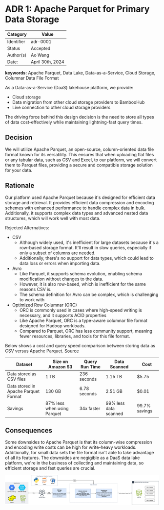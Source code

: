 # ADR 1: Apache Parquet for Primary Data Storage

| Category   | Value            |
| ---------- | ---------------- |
| Identifier | adr-0001         |
| Status     | Accepted         |
| Author(s)  | Ao Wang          |
| Date:      | April 30th, 2024 |

**keywords:** Apache Parquet, Data Lake, Data-as-a-Service, Cloud Storage, Columnar Data File Format

As a Data-as-a-Service (DaaS) lakehouse platform, we provide:

- Cloud storage
- Data migration from other cloud storage providers to BambooHub
- Live connection to other cloud storage providers

The driving force behind this design decision is the need to store all types of data cost-effectively while maintaining lightning-fast query times.

## Decision

We will utilize Apache Parquet, an open-source, column-oriented data file format known for its versatility. This ensures that when uploading flat files or any tabular data, such as CSV and Excel, to our platform, we will convert them to Parquet files, providing a secure and compatible storage solution for your data.

## Rationale

Our platform used Apache Parquet because it's designed for efficient data storage and retrieval. It provides efficient data compression and encoding schemes with enhanced performance to handle complex data in bulk. Additionally, it supports complex data types and advanced nested data structures, which will work well with most data.

Rejected Alternatives:

- CSV
  - Although widely used, it's inefficient for large datasets because it's a row-based storage format. It'll result in slow queries, especially if only a subset of columns are needed.
  - Additionally, there's no support for data types, which could lead to data loss or errors when importing data.
- Avro
  - Like Parquet, it supports schema evolution, enabling schema modification without changes to the data.
  - However, it is also row-based, which is inefficient for the same reasons CSV is.
  - The schema definition for Avro can be complex, which is challenging to work with
- Optimized Row Columnar (ORC)
  - ORC is commonly used in cases where high-speed writing is necessary, and it supports ACID properties
  - Like Apache Parquet, ORC is a type-aware columnar file format designed for Hadoop workloads.
  - Compared to Parquet, ORC has less community support, meaning fewer resources, libraries, and tools for this file format.

Below shows a cost and query speed comparison between storing data as CSV versus Apache Parquet. [Source](https://www.databricks.com/glossary/what-is-parquet)

| Dataset                              | Size on Amazon S3           | Query Run Time | Data Scanned          | Cost          |
| ------------------------------------ | --------------------------- | -------------- | --------------------- | ------------- |
| Data stored as CSV files             | 1 TB                        | 236 seconds    | 1.15 TB               | $5.75         |
| Data stored in Apache Parquet Format | 130 GB                      | 6.78 seconds   | 2.51 GB               | $0.01         |
| Savings                              | 87% less when using Parquet | 34x faster     | 99% less data scanned | 99.7% savings |

## Consequences

Some downsides to Apache Parquet is that its column-wise compression and encoding write costs can be high for write-heavy workloads. Additionally, for small data sets the file format isn't able to take advantage of all its features. The downsides are negigible as a DaaS data lake platform, we're in the business of collecting and maintaining data, so efficient storage and fast queries are crucial.

![alt text](../img/ADR1.drawio.png)
